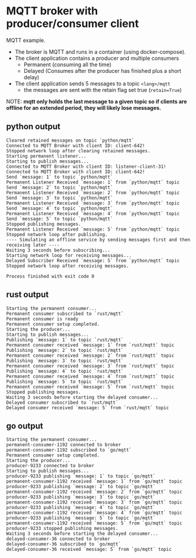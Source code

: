 # MQTT broker with producer/consumer client

MQTT example. 
* The broker is MQTT and runs in a container (using docker-compose).  
* The client application contains a producer and multiple consumers  
  * Permanent (consuming all the time)
  * Delayed (Consumes after the producer has finished plus a short delay)
* The client application sends 5 messages to a topic `<lang>/mqtt`  
  * the messages are sent with the retain flag set true (`retain=True`)

NOTE: **mqtt only holds the last message to a given topic so if clients are offline for an extended period, 
they will likely lose messages.**

## python output

```text
Cleared retained messages on topic `python/mqtt`
Connected to MQTT Broker with client ID: client-642!
Stopped network loop after clearing retained messages.
Starting permanent listener...
Starting to publish messages...
Connected to MQTT Broker with client ID: listener-client-31!
Connected to MQTT Broker with client ID: client-642!
Send `message: 1` to topic `python/mqtt`
Permanent Listener Received `message: 1` from `python/mqtt` topic
Send `message: 2` to topic `python/mqtt`
Permanent Listener Received `message: 2` from `python/mqtt` topic
Send `message: 3` to topic `python/mqtt`
Permanent Listener Received `message: 3` from `python/mqtt` topic
Send `message: 4` to topic `python/mqtt`
Permanent Listener Received `message: 4` from `python/mqtt` topic
Send `message: 5` to topic `python/mqtt`
Stopped publishing messages.
Permanent Listener Received `message: 5` from `python/mqtt` topic
Stopped network loop after publishing.
---- Simulating an offline service by sending messages first and then receiving later ----
Waiting 3 seconds before subscribing...
Starting network loop for receiving messages...
Delayed Subscriber Received `message: 5` from `python/mqtt` topic
Stopped network loop after receiving messages.

Process finished with exit code 0
```

## rust output 

```text
Starting the permanent consumer...
Permanent consumer subscribed to `rust/mqtt`
Permanent consumer is ready
Permanent consumer setup completed.
Starting the producer...
Starting to publish messages...
Publishing `message: 1` to topic `rust/mqtt`
Permanent consumer received `message: 1` from `rust/mqtt` topic
Publishing `message: 2` to topic `rust/mqtt`
Permanent consumer received `message: 2` from `rust/mqtt` topic
Publishing `message: 3` to topic `rust/mqtt`
Permanent consumer received `message: 3` from `rust/mqtt` topic
Publishing `message: 4` to topic `rust/mqtt`
Permanent consumer received `message: 4` from `rust/mqtt` topic
Publishing `message: 5` to topic `rust/mqtt`
Permanent consumer received `message: 5` from `rust/mqtt` topic
Stopped publishing messages.
Waiting 3 seconds before starting the delayed consumer...
Delayed consumer subscribed to `rust/mqtt`
Delayed consumer received `message: 5` from `rust/mqtt` topic
```

## go output

```text
Starting the permanent consumer...
permanent-consumer-1192 connected to broker
permanent-consumer-1192 subscribed to `go/mqtt`
Permanent consumer setup completed.
Starting the producer...
producer-9233 connected to broker
Starting to publish messages...
producer-9233 publishing `message: 1` to topic `go/mqtt`
permanent-consumer-1192 received `message: 1` from `go/mqtt` topic
producer-9233 publishing `message: 2` to topic `go/mqtt`
permanent-consumer-1192 received `message: 2` from `go/mqtt` topic
producer-9233 publishing `message: 3` to topic `go/mqtt`
permanent-consumer-1192 received `message: 3` from `go/mqtt` topic
producer-9233 publishing `message: 4` to topic `go/mqtt`
permanent-consumer-1192 received `message: 4` from `go/mqtt` topic
producer-9233 publishing `message: 5` to topic `go/mqtt`
permanent-consumer-1192 received `message: 5` from `go/mqtt` topic
producer-9233 stopped publishing messages.
Waiting 3 seconds before starting the delayed consumer...
delayed-consumer-36 connected to broker
delayed-consumer-36 subscribed to `go/mqtt`
delayed-consumer-36 received `message: 5` from `go/mqtt` topic
```